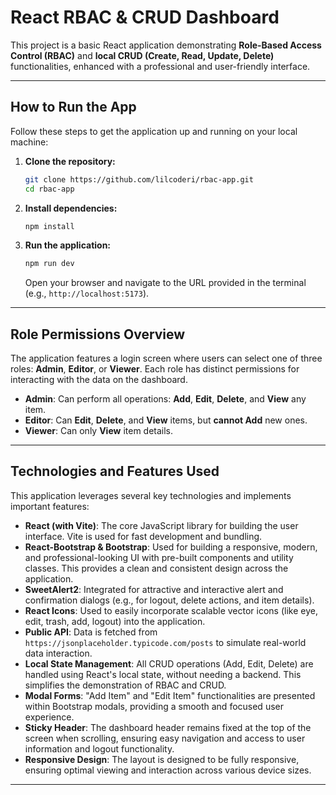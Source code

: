 # React RBAC & CRUD Dashboard

This project is a basic React application demonstrating **Role-Based Access Control (RBAC)** and **local CRUD (Create, Read, Update, Delete)** functionalities, enhanced with a professional and user-friendly interface.

---

## How to Run the App

Follow these steps to get the application up and running on your local machine:

1.  **Clone the repository:**

    ```bash
    git clone https://github.com/lilcoderi/rbac-app.git
    cd rbac-app
    ```

2.  **Install dependencies:**

    ```bash
    npm install
    ```

3.  **Run the application:**

    ```bash
    npm run dev
    ```

    Open your browser and navigate to the URL provided in the terminal (e.g., `http://localhost:5173`).

---

## Role Permissions Overview

The application features a login screen where users can select one of three roles: **Admin**, **Editor**, or **Viewer**. Each role has distinct permissions for interacting with the data on the dashboard.

* **Admin**: Can perform all operations: **Add**, **Edit**, **Delete**, and **View** any item.
* **Editor**: Can **Edit**, **Delete**, and **View** items, but **cannot Add** new ones.
* **Viewer**: Can only **View** item details.

---

## Technologies and Features Used

This application leverages several key technologies and implements important features:

* **React (with Vite)**: The core JavaScript library for building the user interface. Vite is used for fast development and bundling.
* **React-Bootstrap & Bootstrap**: Used for building a responsive, modern, and professional-looking UI with pre-built components and utility classes. This provides a clean and consistent design across the application.
* **SweetAlert2**: Integrated for attractive and interactive alert and confirmation dialogs (e.g., for logout, delete actions, and item details).
* **React Icons**: Used to easily incorporate scalable vector icons (like eye, edit, trash, add, logout) into the application.
* **Public API**: Data is fetched from `https://jsonplaceholder.typicode.com/posts` to simulate real-world data interaction.
* **Local State Management**: All CRUD operations (Add, Edit, Delete) are handled using React's local state, without needing a backend. This simplifies the demonstration of RBAC and CRUD.
* **Modal Forms**: "Add Item" and "Edit Item" functionalities are presented within Bootstrap modals, providing a smooth and focused user experience.
* **Sticky Header**: The dashboard header remains fixed at the top of the screen when scrolling, ensuring easy navigation and access to user information and logout functionality.
* **Responsive Design**: The layout is designed to be fully responsive, ensuring optimal viewing and interaction across various device sizes.

---
